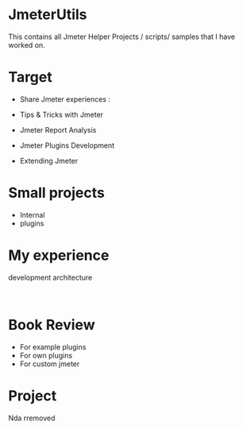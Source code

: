 # JmeterUtils
This contains all Jmeter Helper Projects / scripts/ samples that I have worked on. 


# Target 
- Share Jmeter experiences : 

 - Tips & Tricks with Jmeter 
 - Jmeter Report Analysis
 - Jmeter Plugins Development
 - Extending Jmeter  
 
 # Small projects 
 - Internal 
 - plugins 
 
 # My experience 
 development 
 architecture 
 
  
 
# Book Review
- For example plugins
- For own plugins
- For custom jmeter

# Project
Nda rremoved 
